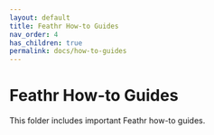 ```yaml
---
layout: default
title: Feathr How-to Guides
nav_order: 4
has_children: true
permalink: docs/how-to-guides
---
```


# Feathr How-to Guides

This folder includes important Feathr how-to guides.